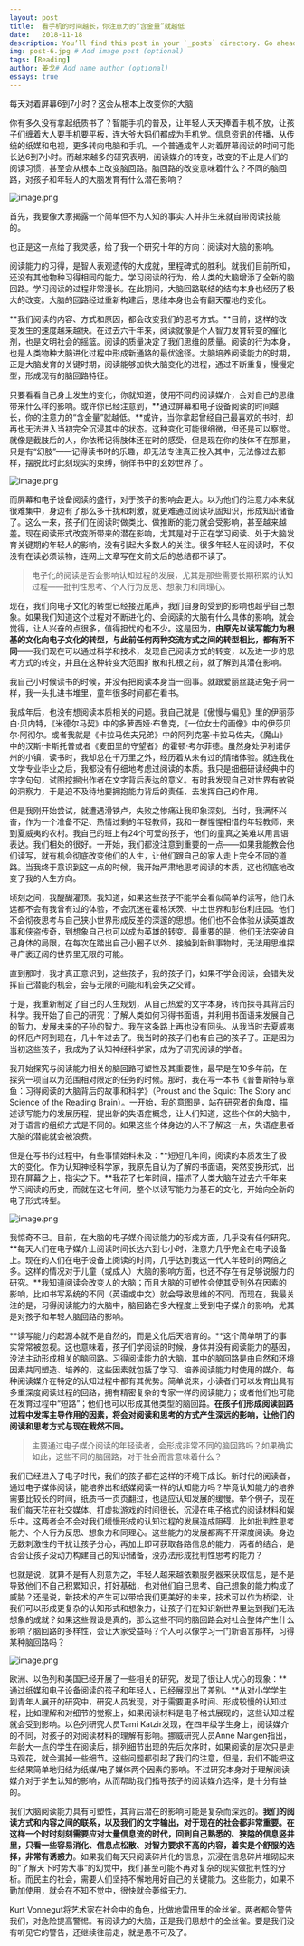 ```yaml
---
layout: post
title:  看手机的时间越长，你注意力的“含金量”就越低
date:   2018-11-18
description: You’ll find this post in your `_posts` directory. Go ahead and edit it and re-build the site to see your changes. # Add post description (optional)
img: post-6.jpg # Add image post (optional)
tags: [Reading]
author: 姜戈# Add name author (optional)
essays: true
---
```

每天对着屏幕6到7小时？这会从根本上改变你的大脑

你有多久没有拿起纸质书了？智能手机的普及，让年轻人天天捧着手机不放，让孩子们缠着大人要手机要平板，连大爷大妈们都成为手机党。信息资讯的传播，从传统的纸媒和电视，更多转向电脑和手机。一个普通成年人对着屏幕阅读的时间可能长达6到7小时。而越来越多的研究表明，阅读媒介的转变，改变的不止是人们的阅读习惯，甚至会从根本上改变脑回路。脑回路的改变意味着什么？不同的脑回路，对孩子和年轻人的大脑发育有什么潜在影响？

![image.png](https://upload-images.jianshu.io/upload_images/13813710-9846def91767a320.png?imageMogr2/auto-orient/strip%7CimageView2/2/w/1240)


首先，我要像大家揭露一个简单但不为人知的事实:人并非生来就自带阅读技能的。

也正是这一点给了我灵感，给了我一个研究十年的方向：阅读对大脑的影响。

阅读能力的习得，是智人表观遗传的大成就，里程碑式的胜利。就我们目前所知，还没有其他物种习得相同的能力。学习阅读的行为，给人类的大脑增添了全新的脑回路。学习阅读的过程非常漫长。在此期间，大脑回路联结的结构本身也经历了极大的改变。大脑的回路经过重新构建后，思维本身也会有翻天覆地的变化。

**我们阅读的内容、方式和原因，都会改变我们的思考方式。**目前，这样的改变发生的速度越来越快。在过去六千年来，阅读就像是个人智力发育转变的催化剂，也是文明社会的摇篮。阅读的质量决定了我们思维的质量。阅读的行为本身，也是人类物种大脑进化过程中形成新通路的最优途径。大脑培养阅读能力的时期，正是大脑发育的关键时期，阅读能够加快大脑变化的进程，通过不断重复，慢慢定型，形成现有的脑回路特征。

只要看看自己身上发生的变化，你就知道，使用不同的阅读媒介，会对自己的思维带来什么样的影响。或许你已经注意到，**通过屏幕和电子设备阅读的时间越长，你的注意力的“含金量”就越低。**或许，当你拿起曾经自己最喜欢的书时，却再也无法进入当初完全沉浸其中的状态。这种变化可能很细微，但还是可以察觉。就像是截肢后的人，你依稀记得肢体还在时的感受，但是现在你的肢体不在那里，只是有“幻肢”——记得读书时的乐趣，却无法专注真正投入其中，无法像过去那样，摆脱此时此刻现实的束缚，徜徉书中的玄妙世界了。

![image.png](https://upload-images.jianshu.io/upload_images/13813710-8b66b4eab629715c.png?imageMogr2/auto-orient/strip%7CimageView2/2/w/1240)


而屏幕和电子设备阅读的盛行，对于孩子的影响会更大。以为他们的注意力本来就很难集中，身边有了那么多干扰和刺激，就更难通过阅读巩固知识，形成知识储备了。这么一来，孩子们在阅读时做类比、做推断的能力就会受影响，甚至越来越差。现在阅读形式改变所带来的潜在影响，尤其是对于正在学习阅读、处于大脑发育关键期的年轻人的影响，没有引起大多数人的关注。很多年轻人在阅读时，不仅没有在读必须读物，连网上文章写在文前文后的总结都不读了。

> 电子化的阅读是否会影响认知过程的发展，尤其是那些需要长期积累的认知过程——批判性思考、个人行为反思、想象力和同理心。

现在，我们向电子文化的转型已经接近尾声，我们自身的受到的影响也超乎自己想象。如果我们知道这个过程对不断进化的、会阅读的大脑有什么具体的影响，就会觉得，让人兴奋的点很多，值得担忧的也不少。这是因为，**由原先以读写能力为根基的文化向电子文化的转型，与此前任何两种交流方式之间的转型相比，都有所不同**——我们现在可以通过科学和技术，发现自己阅读方式的转变，以及进一步的思考方式的转变，并且在这种转变大范围扩散和扎根之前，就了解到其潜在影响。

我自己小时候读书的时候，并没有把阅读本身当一回事。就跟爱丽丝跳进兔子洞一样，我一头扎进书堆里，童年很多时间都在看书。

我成年后，也没有想阅读本质相关的问题。我自己就是《傲慢与偏见》里的伊丽莎白·贝内特，《米德尔马契》中的多萝西娅·布鲁克，《一位女士的画像》中的伊莎贝尔·阿彻尔。或者我就是《卡拉马佐夫兄弟》中的阿列克塞·卡拉马佐夫，《魔山》中的汉斯·卡斯托普或者《麦田里的守望者》的霍顿·考尔菲德。虽然身处伊利诺伊州的小镇，读书时，我却总在千万里之外，经历着从未有过的情绪体验。就连我在文学专业毕业之后，我都没有仔细地考虑过阅读的本质。我只是细细研读经典中的字字句句，试图挖掘出作者在文字背后表达的意义。有时我发现自己对世界有敏锐的洞察力，于是迫不及待地要拥抱能力背后的责任，去发挥自己的作用。

但是我刚开始尝试，就遭遇滑铁卢，失败之惨痛让我印象深刻。当时，我满怀兴奋，作为一个准备不足、热情过剩的年轻教师，我和一群惺惺相惜的年轻教师，来到夏威夷的农村。我自己的班上有24个可爱的孩子，他们的童真之美难以用言语表达。我们相处的很好。一开始，我们都没注意到重要的一点——如果我能教会他们读写，就有机会彻底改变他们的人生，让他们跟自己的家人走上完全不同的道路。当我终于意识到这一点的时候，我开始严肃地思考阅读的本质，这也彻底地改变了我的人生方向。

顷刻之间，我醍醐灌顶。我知道，如果这些孩子不能学会看似简单的读写，他们永远都不会有我曾有过的体验，不会沉迷在霍格沃茨、中土世界和彭伯利庄园。他们不会彻夜思考与自己狭小世界形成反差的深邃的思想。他们也不会体验从读英雄故事和侠盗传奇，到想象自己也可以成为英雄的转变。最重要的是，他们无法突破自己身体的局限，在每次在踏出自己小圈子以外、接触到新鲜事物时，无法用思维探寻广袤辽阔的世界里无限的可能。

直到那时，我才真正意识到，这些孩子，我的孩子们，如果不学会阅读，会错失发挥自己潜能的机会，会与无限的可能和机会失之交臂。

于是，我重新制定了自己的人生规划，从自己热爱的文字本身，转而探寻其背后的科学。我开始了自己的研究：了解人类如何习得书面语，并利用书面语来发展自己的智力，发展未来的子孙的智力。我在这条路上再也没有回头。从我当时去夏威夷的怀厄卢阿到现在，几十年过去了。我当时的孩子们也有自己的孩子了。正是因为当初这些孩子，我成为了认知神经科学家，成为了研究阅读的学者。

我开始探究与阅读能力相关的脑回路可塑性及其重要性，最早是在10多年前，在探究一项自以为范围相对限定的任务的时候。那时，我在写一本书《普鲁斯特与章鱼：习得阅读的大脑背后的故事和科学》（Proust and the Squid: The Story and Science of the Reading Brain）。一开始，我的意图是，站在研究者的角度，描述读写能力的发展历程，提出新的失语症概念，让人们知道，这些个体的大脑中，对于语言的组织方式是不同的。如果这些个体身边的人不了解这一点，失语症患者大脑的潜能就会被浪费。

但是在写书的过程中，有些事情始料未及：**短短几年间，阅读的本质发生了极大的变化。作为认知神经科学家，我原先自认为了解的书面语，突然变换形式，出现在屏幕之上，指尖之下。**我花了七年时间，描述了人类大脑在过去六千年来学习阅读的历史，而就在这七年间，整个以读写能力为基石的文化，开始向全新的电子形式转型。

![image.png](https://upload-images.jianshu.io/upload_images/13813710-c86b8a38ce3c8912.png?imageMogr2/auto-orient/strip%7CimageView2/2/w/1240)

我惊奇不已。目前，在大脑的电子媒介阅读能力的形成方面，几乎没有任何研究。**每天人们在电子媒介上阅读时间长达六到七小时，注意力几乎完全在电子设备上。现在的人们在电子设备上阅读的时间，几乎达到我这一代人年轻时的两倍之多。这样的情况对于儿童（或成人）大脑的影响方面，也还不存在有足够说服力的研究。**我知道阅读会改变人的大脑；而且大脑的可塑性会使其受到外在因素的影响，比如书写系统的不同（英语或中文）就会导致思维的不同。而现在，我最关注的是，习得阅读能力的大脑中，脑回路在多大程度上受到电子媒介的影响，尤其是对孩子和年轻人脑回路的影响。

**读写能力的起源本就不是自然的，而是文化后天培育的。**这个简单明了的事实常常被忽视。这也意味着，孩子们学阅读的时候，身体并没有阅读能力的基因，没法主动形成相关的脑回路。习得阅读能力的大脑，其中的脑回路是由自然和环境因素共同塑造、培养的，这些因素就包括了学习、培养阅读能力时使用的媒介。每种阅读媒介在特定的认知过程中都有其优势。简单说来，小读者们可以发育出具有多重深度阅读过程的回路，拥有精密复杂的专家一样的阅读能力；或者他们也可能在发育过程中“短路”；他们也可以形成其他类型的脑回路。**在孩子们形成阅读回路过程中发挥主导作用的因素，将会对阅读和思考的方式产生深远的影响，让他们的阅读和思考方式与现在截然不同。**

> 主要通过电子媒介阅读的年轻读者，会形成非常不同的脑回路吗？如果确实如此，这些不同的脑回路，对于社会而言意味着什么？

我们已经进入了电子时代，我们的孩子都在这样的环境下成长。新时代的阅读者，通过电子媒体阅读，能培养出和纸媒阅读一样的认知能力吗？毕竟认知能力的培养需要比较长的时间，纸质书一页页翻过，也适应认知发展的缓慢。举个例子，现在我们每天花在社交媒体、打虚拟游戏的时间很长，沉浸在电子格式的阅读材料和娱乐中。这两者会不会对我们缓慢形成的认知过程的发展造成阻碍，比如批判性思考能力、个人行为反思、想象力和同理心。这些能力的发展都离不开深度阅读。身边无数刺激性的干扰让孩子分心，再加上即可获取各路信息的能力，两者的结合，是否会让孩子没动力构建自己的知识储备，没办法形成批判性思考的能力？

也就是说，就算不是有人刻意为之，年轻人越来越依赖服务器来获取信息，是不是导致他们不自己积累知识，打好基础，也对他们自己思考、自己想象的能力构成了威胁？还是说，新技术的产生可以带给我们更美好的未来，技术可以作为桥梁，让我们可以形成更复杂的认知形式和想象力，让孩子们在知识新世界里达到我们无法想象的成就？如果这些假设是真的，那么这些不同的脑回路会对社会整体产生什么影响？脑回路的多样性，会让大家受益吗？个人可以像学习一门新语言那样，习得某种脑回路吗？

![image.png](https://upload-images.jianshu.io/upload_images/13813710-95c826a4307f3635.png?imageMogr2/auto-orient/strip%7CimageView2/2/w/1240)

欧洲、以色列和美国已经开展了一些相关的研究，发现了很让人忧心的现象：**通过纸媒和电子设备阅读的孩子和年轻人，已经展现出了差别。**从对小学学生到青年人展开的研究中，研究人员发现，对于需要更多时间、形成较慢的认知过程，比如理解和对细节的觉察上，如果阅读材料是电子格式展现的，这些认知过程就会受到影响。以色列研究人员Tami Katzir发现，在四年级学生身上，阅读媒介的不同，对孩子的对阅读材料的理解有影响。挪威研究人员Anne Mangen指出，年龄大一点的学生在阅读后，排列细节出现的先后次序时，如果阅读的层次只是走马观花，就会漏掉一些细节。这些问题都引起了我们的注意，但是，我们不能把这些结果简单地归结为纸媒/电子媒体两个因素的影响。不过研究本身对于理解阅读媒介对于学生认知的影响，从而帮助我们指导孩子的阅读媒介选择，是十分有益的。

我们大脑阅读能力具有可塑性，其背后潜在的影响可能是复杂而深远的。**我们的阅读方式和内容之间的联系，以及我们的文字输出，对于现在的社会都非常重要。在这样一个时时刻刻需要应对大量信息流的时代，回到自己熟悉的、狭隘的信息竖井里，只看一些容易消化、信息点松散、对智力要求不高的内容，着实是个舒服的选择，非常有诱惑力**。如果我们每天只阅读碎片化的信息，沉浸在信息碎片堆砌起来的“了解天下时势大事”的幻觉中，我们甚至可能不再对复杂的现实做批判性的分析。而民主的社会，需要人们坚持不懈地用好自己的关键能力。这些能力，如果不勤加使用，就会在不知不觉中，很快就会萎缩无力。

Kurt Vonnegut将艺术家在社会中的角色，比做地雷田里的金丝雀。两者都会警告我们，对危险提高警惕。有阅读力的大脑，正是我们思想中的金丝雀。要是我们没有听见它的警告，还继续往前走，就是愚不可及了。
